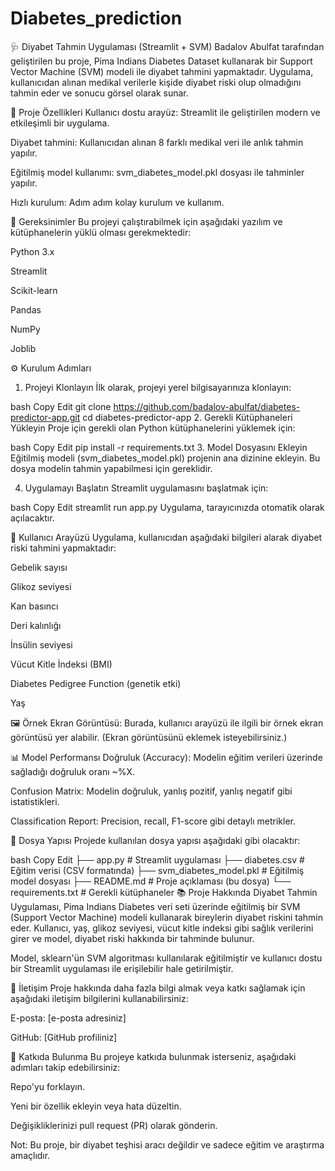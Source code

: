 # Diabetes_prediction

🩺 Diyabet Tahmin Uygulaması (Streamlit + SVM)
Badalov Abulfat tarafından geliştirilen bu proje, Pima Indians Diabetes Dataset kullanarak bir Support Vector Machine (SVM) modeli ile diyabet tahmini yapmaktadır. Uygulama, kullanıcıdan alınan medikal verilerle kişide diyabet riski olup olmadığını tahmin eder ve sonucu görsel olarak sunar.

🚀 Proje Özellikleri
Kullanıcı dostu arayüz: Streamlit ile geliştirilen modern ve etkileşimli bir uygulama.

Diyabet tahmini: Kullanıcıdan alınan 8 farklı medikal veri ile anlık tahmin yapılır.

Eğitilmiş model kullanımı: svm_diabetes_model.pkl dosyası ile tahminler yapılır.

Hızlı kurulum: Adım adım kolay kurulum ve kullanım.

🧰 Gereksinimler
Bu projeyi çalıştırabilmek için aşağıdaki yazılım ve kütüphanelerin yüklü olması gerekmektedir:

Python 3.x

Streamlit

Scikit-learn

Pandas

NumPy

Joblib

⚙️ Kurulum Adımları
1. Projeyi Klonlayın
İlk olarak, projeyi yerel bilgisayarınıza klonlayın:

bash
Copy
Edit
git clone https://github.com/badalov-abulfat/diabetes-predictor-app.git
cd diabetes-predictor-app
2. Gerekli Kütüphaneleri Yükleyin
Proje için gerekli olan Python kütüphanelerini yüklemek için:

bash
Copy
Edit
pip install -r requirements.txt
3. Model Dosyasını Ekleyin
Eğitilmiş modeli (svm_diabetes_model.pkl) projenin ana dizinine ekleyin. Bu dosya modelin tahmin yapabilmesi için gereklidir.

4. Uygulamayı Başlatın
Streamlit uygulamasını başlatmak için:

bash
Copy
Edit
streamlit run app.py
Uygulama, tarayıcınızda otomatik olarak açılacaktır.

🔧 Kullanıcı Arayüzü
Uygulama, kullanıcıdan aşağıdaki bilgileri alarak diyabet riski tahmini yapmaktadır:

Gebelik sayısı

Glikoz seviyesi

Kan basıncı

Deri kalınlığı

İnsülin seviyesi

Vücut Kitle İndeksi (BMI)

Diabetes Pedigree Function (genetik etki)

Yaş

🖼️ Örnek Ekran Görüntüsü:
Burada, kullanıcı arayüzü ile ilgili bir örnek ekran görüntüsü yer alabilir. (Ekran görüntüsünü eklemek isteyebilirsiniz.)

📊 Model Performansı
Doğruluk (Accuracy): Modelin eğitim verileri üzerinde sağladığı doğruluk oranı ~%X.

Confusion Matrix: Modelin doğruluk, yanlış pozitif, yanlış negatif gibi istatistikleri.

Classification Report: Precision, recall, F1-score gibi detaylı metrikler.

📁 Dosya Yapısı
Projede kullanılan dosya yapısı aşağıdaki gibi olacaktır:

bash
Copy
Edit
├── app.py                    # Streamlit uygulaması
├── diabetes.csv              # Eğitim verisi (CSV formatında)
├── svm_diabetes_model.pkl    # Eğitilmiş model dosyası
├── README.md                 # Proje açıklaması (bu dosya)
└── requirements.txt          # Gerekli kütüphaneler
📚 Proje Hakkında
Diyabet Tahmin Uygulaması, Pima Indians Diabetes veri seti üzerinde eğitilmiş bir SVM (Support Vector Machine) modeli kullanarak bireylerin diyabet riskini tahmin eder. Kullanıcı, yaş, glikoz seviyesi, vücut kitle indeksi gibi sağlık verilerini girer ve model, diyabet riski hakkında bir tahminde bulunur.

Model, sklearn'ün SVM algoritması kullanılarak eğitilmiştir ve kullanıcı dostu bir Streamlit uygulaması ile erişilebilir hale getirilmiştir.

📧 İletişim
Proje hakkında daha fazla bilgi almak veya katkı sağlamak için aşağıdaki iletişim bilgilerini kullanabilirsiniz:

E-posta: [e-posta adresiniz]

GitHub: [GitHub profiliniz]

🎯 Katkıda Bulunma
Bu projeye katkıda bulunmak isterseniz, aşağıdaki adımları takip edebilirsiniz:

Repo'yu forklayın.

Yeni bir özellik ekleyin veya hata düzeltin.

Değişikliklerinizi pull request (PR) olarak gönderin.

Not: Bu proje, bir diyabet teşhisi aracı değildir ve sadece eğitim ve araştırma amaçlıdır.
